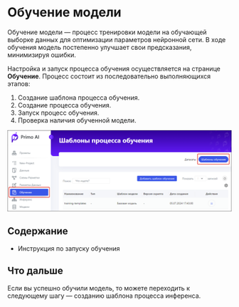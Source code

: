 # Обучение модели

Обучение модели — процесс тренировки модели на обучающей выборке данных для оптимизации параметров нейронной сети. В ходе обучения модель постепенно улучшает свои предсказания, минимизируя ошибки. 

Настройка и запуск процесса обучения осуществляется на странице **Обучение**. Процесс состоит из последовательно выполняющихся этапов:
1. Создание шаблона процесса обучения.
2. Создание процесса обучения.
3. Запуск процесс обучения.
4. Проверка наличия обученной модели.

![](<../../../../.gitbook/assets1/primo-ai//user-guide/training-page.png>)

## Содержание

* Инструкция по запуску обучения

## Что дальше

Если вы успешно обучили модель, то можете переходить к следующему шагу — созданию шаблона процесса инференса. 
